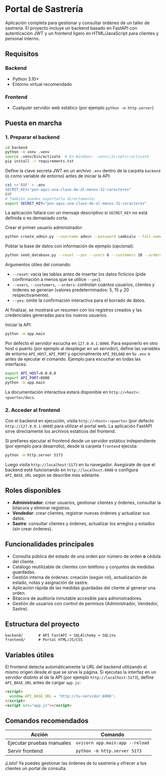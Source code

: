 # Portal de Sastrería

Aplicación completa para gestionar y consultar órdenes de un taller de sastrería. El proyecto incluye un backend basado en FastAPI con autenticación JWT y un frontend ligero en HTML/JavaScript para clientes y personal interno.

## Requisitos

### Backend
- Python 3.10+
- Entorno virtual recomendado

### Frontend
- Cualquier servidor web estático (por ejemplo `python -m http.server`)

## Puesta en marcha

### 1. Preparar el backend

```bash
cd backend
python -m venv .venv
source .venv/bin/activate  # En Windows: .venv\\Scripts\\activate
pip install -r requirements.txt
```

Define la clave secreta JWT en un archivo `.env` dentro de la carpeta `backend` (o como
variable de entorno) antes de iniciar la API:

```bash
cat <<'EOF' > .env
SECRET_KEY="pon-aqui-una-clave-de-al-menos-32-caracteres"
EOF
# También puedes exportarla directamente:
export SECRET_KEY="pon-aqui-una-clave-de-al-menos-32-caracteres"
```

La aplicación fallará con un mensaje descriptivo si `SECRET_KEY` no está definida o es
demasiado corta.

Crear el primer usuario administrador:

```bash
python create_admin.py --username admin --password cambialo --full-name "Administrador"
```

Poblar la base de datos con información de ejemplo (opcional):

```bash
python seed_database.py --reset --yes --users 6 --customers 20 --orders 25
```

Argumentos útiles del comando:

- `--reset`: vacía las tablas antes de insertar los datos ficticios (pide confirmación a menos que se utilice `--yes`).
- `--users`, `--customers`, `--orders`: controlan cuántos usuarios, clientes y órdenes se generan (valores predeterminados: 5, 15 y 20 respectivamente).
- `--yes`: omite la confirmación interactiva para el borrado de datos.

Al finalizar, se mostrará un resumen con los registros creados y las credenciales generadas para los nuevos usuarios.

Iniciar la API:

```bash
python -m app.main
```

Por defecto el servidor escucha en `127.0.0.1:8000`. Para exponerlo en otro host o
puerto (por ejemplo al desplegar en un servidor), define las variables de entorno
`API_HOST`, `API_PORT` y opcionalmente `API_RELOAD` en tu `.env` o antes de ejecutar
el comando. Ejemplo para escuchar en todas las interfaces:

```bash
export API_HOST=0.0.0.0
export API_PORT=8000
python -m app.main
```

La documentación interactiva estará disponible en `http://<host>:<puerto>/docs`.

### 2. Acceder al frontend

Con el backend en ejecución, visita `http://<host>:<puerto>` (por defecto `http://127.0.0.1:8000`) para utilizar el portal web. La aplicación FastAPI sirve directamente los archivos estáticos del frontend.

Si prefieres ejecutar el frontend desde un servidor estático independiente (por ejemplo para desarrollo), desde la carpeta `frontend` ejecuta:

```bash
python -m http.server 5173
```

Luego visita `http://localhost:5173` en tu navegador. Asegúrate de que el backend esté funcionando en `http://localhost:8000` o configura `API_BASE_URL` según se describe más adelante.

## Roles disponibles

- **Administrador**: crear usuarios, gestionar clientes y órdenes, consultar la bitácora y eliminar registros.
- **Vendedor**: crear clientes, registrar nuevas órdenes y actualizar sus datos.
- **Sastre**: consultar clientes y órdenes, actualizar los arreglos y estados (sin crear órdenes).

## Funcionalidades principales

- Consulta pública del estado de una orden por número de orden **o** cédula del cliente.
- Catálogo reutilizable de clientes con teléfono y conjuntos de medidas guardadas.
- Gestión interna de órdenes: creación (según rol), actualización de estado, notas y asignación de sastre.
- Aplicación rápida de las medidas guardadas del cliente al generar una orden.
- Bitácora de auditoría inmutable accesible para administradores.
- Gestión de usuarios con control de permisos (Administrador, Vendedor, Sastre).

## Estructura del proyecto

```
backend/       # API FastAPI + SQLAlchemy + SQLite
frontend/      # Portal HTML/JS/CSS
```

## Variables útiles

El frontend detecta automáticamente la URL del backend utilizando el mismo origen desde el que se sirve la página. Si ejecutas la interfaz en un servidor distinto al de la API (por ejemplo `http://localhost:5173`), define `API_BASE_URL` antes de cargar `app.js`:

```html
<script>
  window.API_BASE_URL = 'http://tu-servidor:8000';
</script>
<script src="app.js"></script>
```

## Comandos recomendados

| Acción | Comando |
|--------|---------|
| Ejecutar pruebas manuales | `uvicorn app.main:app --reload` |
| Servir frontend | `python -m http.server 5173` |

¡Listo! Ya puedes gestionar las órdenes de tu sastrería y ofrecer a tus clientes un portal de consulta.
